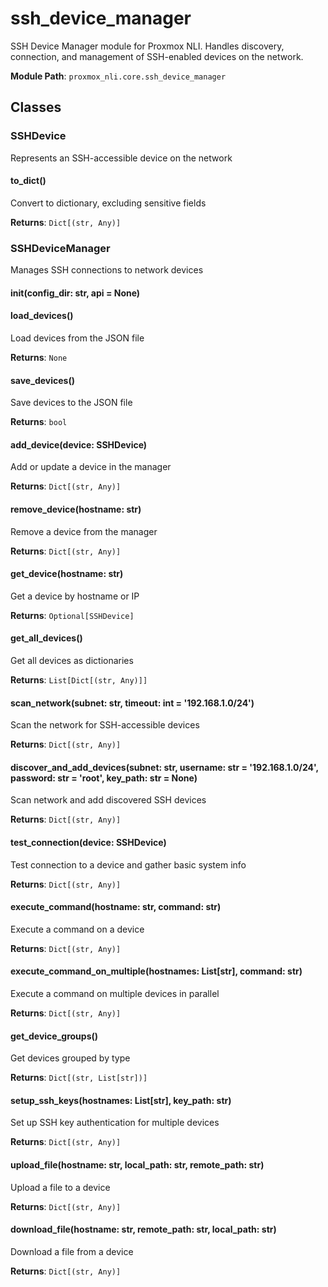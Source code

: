 # ssh_device_manager

SSH Device Manager module for Proxmox NLI.
Handles discovery, connection, and management of SSH-enabled devices on the network.

**Module Path**: `proxmox_nli.core.ssh_device_manager`

## Classes

### SSHDevice

Represents an SSH-accessible device on the network

#### to_dict()

Convert to dictionary, excluding sensitive fields

**Returns**: `Dict[(str, Any)]`

### SSHDeviceManager

Manages SSH connections to network devices

#### __init__(config_dir: str, api = None)

#### load_devices()

Load devices from the JSON file

**Returns**: `None`

#### save_devices()

Save devices to the JSON file

**Returns**: `bool`

#### add_device(device: SSHDevice)

Add or update a device in the manager

**Returns**: `Dict[(str, Any)]`

#### remove_device(hostname: str)

Remove a device from the manager

**Returns**: `Dict[(str, Any)]`

#### get_device(hostname: str)

Get a device by hostname or IP

**Returns**: `Optional[SSHDevice]`

#### get_all_devices()

Get all devices as dictionaries

**Returns**: `List[Dict[(str, Any)]]`

#### scan_network(subnet: str, timeout: int = '192.168.1.0/24')

Scan the network for SSH-accessible devices

**Returns**: `Dict[(str, Any)]`

#### discover_and_add_devices(subnet: str, username: str = '192.168.1.0/24', password: str = 'root', key_path: str = None)

Scan network and add discovered SSH devices

**Returns**: `Dict[(str, Any)]`

#### test_connection(device: SSHDevice)

Test connection to a device and gather basic system info

**Returns**: `Dict[(str, Any)]`

#### execute_command(hostname: str, command: str)

Execute a command on a device

**Returns**: `Dict[(str, Any)]`

#### execute_command_on_multiple(hostnames: List[str], command: str)

Execute a command on multiple devices in parallel

**Returns**: `Dict[(str, Any)]`

#### get_device_groups()

Get devices grouped by type

**Returns**: `Dict[(str, List[str])]`

#### setup_ssh_keys(hostnames: List[str], key_path: str)

Set up SSH key authentication for multiple devices

**Returns**: `Dict[(str, Any)]`

#### upload_file(hostname: str, local_path: str, remote_path: str)

Upload a file to a device

**Returns**: `Dict[(str, Any)]`

#### download_file(hostname: str, remote_path: str, local_path: str)

Download a file from a device

**Returns**: `Dict[(str, Any)]`

